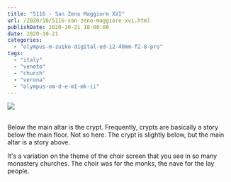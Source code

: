 ```yaml
---
title: "5116 - San Zeno Maggiore XVI"
url: /2020/10/5116-san-zeno-maggiore-xvi.html
publishDate: 2020-10-21 18:00:00
date: 2020-10-21
categories: 
  - "olympus-m-zuiko-digital-ed-12-40mm-f2-8-pro"
tags: 
  - "italy"
  - "veneto"
  - "church"
  - "verona"
  - "olympus-om-d-e-m1-mk-ii"
---
```

<div class="container">
<div class="center"><a target="_blank" href="https://d25zfm9zpd7gm5.cloudfront.net/1200x1200/2018/20180911_113024_lr.jpg"><img class="webfeedsFeaturedVisual" src="https://d25zfm9zpd7gm5.cloudfront.net/0600x0600/2018/20180911_113024_lr.jpg" /></a></div>
</div>
<br />

Below the main altar is the crypt. Frequently, crypts are basically
a story below the main floor. Not so here. The crypt is slightly
below, but the main altar is a story above. 

It's a variation on the theme of the choir screen that you see in so
many monastery churches. The choir was for the monks, the nave
for the lay people.